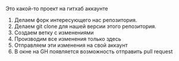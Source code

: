 Это какой-то проект на гитхаб аккаунте


1. Делаем форк интересующего нас репозитория.
2. Делаем git clone для нашей версии этого репозитория.
3. Создаем ветку с изменениями
4. Производим все изменения только здесь
5. Отправляем эти изменения на свой аккаунт
6. В окне на GH появляется возможность отправить pull request
